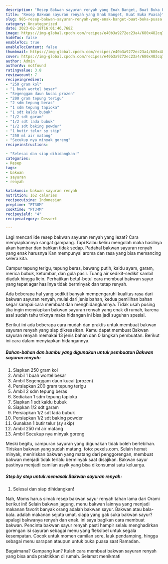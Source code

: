 ```yaml
---
description: "Resep Bakwan sayuran renyah yang Enak Banget, Buat Buka Puasa}"
title: "Resep Bakwan sayuran renyah yang Enak Banget, Buat Buka Puasa}"
slug: 985-resep-bakwan-sayuran-renyah-yang-enak-banget-buat-buka-puasa
category: Uncategorized
date: 2023-02-18T16:01:46.768Z
image: https://img-global.cpcdn.com/recipes/e40b3a9272ec23a4/680x482cq70/bakwan-sayuran-renyah-foto-resep-utama.jpg
hideToc: false
enableToc: true
enableTocContent: false
thumbnail: https://img-global.cpcdn.com/recipes/e40b3a9272ec23a4/680x482cq70/bakwan-sayuran-renyah-foto-resep-utama.jpg
cover: https://img-global.cpcdn.com/recipes/e40b3a9272ec23a4/680x482cq70/bakwan-sayuran-renyah-foto-resep-utama.jpg
author: Admin
authorAv: notfound
ratingvalue: 3.8
reviewcount: 7
recipeingredient:
- "250 gram kol"
- "1 buah wortel besar"
- "Segenggam daun kucai prozen"
- "200 gram tepung terigu"
- "2 sdm tepung beras"
- "1 sdm tepung tapioka"
- "1 sdt kaldu bubuk"
- "1/2 sdt garam"
- "1/2 sdt lada bubuk"
- "1/2 sdt baking powder"
- "1 butir telur sy skip"
- "250 ml air matang"
- "Secukup nya minyak goreng"
recipeinstructions:

- "Selesai dan siap dihidangkan!"
categories:
- Resep
tags:
- bakwan
- sayuran
- renyah

katakunci: bakwan sayuran renyah 
nutrition: 162 calories
recipecuisine: Indonesian
preptime: "PT30M"
cooktime: "PT34M"
recipeyield: "4"
recipecategory: Dessert

---
```



Lagi mencari ide resep bakwan sayuran renyah yang lezat? Cara menyiapkannya sangat gampang. Tapi Kalau keliru mengolah maka hasilnya akan hambar dan bahkan tidak sedap. Padahal bakwan sayuran renyah yang enak harusnya Kan mempunyai aroma dan rasa yang bisa memancing selera kita.


Campur tepung terigu, tepung beras, bawang putih, kaldu ayam, garam, merica bubuk, ketumbar, dan gula pasir. Tuang air sedikit-sedikit sambil diaduk hingga licin. Perhatikan betul-betul cara membuat bakwan sayur yang tepat agar hasilnya tidak berminyak dan tetap renyah.

Ada beberapa hal yang sedikit banyak mempengaruhi kualitas rasa dari bakwan sayuran renyah, mulai dari jenis bahan, kedua pemilihan bahan segar sampai cara membuat dan menghidangkannya. Tidak usah pusing jika ingin menyiapkan bakwan sayuran renyah yang enak di rumah, karena asal sudah tahu triknya maka hidangan ini bisa jadi suguhan spesial.


Berikut ini ada beberapa cara mudah dan praktis untuk membuat bakwan sayuran renyah yang siap dikreasikan. Kamu dapat membuat Bakwan sayuran renyah memakai 13 jenis bahan dan 0 langkah pembuatan. Berikut ini cara dalam menyiapkan hidangannya.

<!--inarticleads1-->

##### Bahan-bahan dan bumbu yang digunakan untuk pembuatan Bakwan sayuran renyah:

1. Siapkan 250 gram kol
1. Ambil 1 buah wortel besar
1. Ambil Segenggam daun kucai (prozen)
1. Persiapkan 200 gram tepung terigu
1. Ambil 2 sdm tepung beras
1. Sediakan 1 sdm tepung tapioka
1. Siapkan 1 sdt kaldu bubuk
1. Siapkan 1/2 sdt garam
1. Persiapkan 1/2 sdt lada bubuk
1. Persiapkan 1/2 sdt baking powder
1. Gunakan 1 butir telur (sy skip)
1. Ambil 250 ml air matang
1. Ambil Secukup nya minyak goreng


Meski begitu, campuran sayuran yang digunakan tidak boleh berlebihan. Tiriskan bakwan yang sudah matang. foto: pexels.com. Selain hemat minyak, meniriskan bakwan yang matang dari penggorengan, membuat bakwan menjadi tidak terlalu berminyak saat disajikan. Bakwan sayur pastinya menjadi camilan asyik yang bisa dikonsumsi satu keluarga. 

<!--inarticleads2-->

##### Step by step untuk memasak Bakwan sayuran renyah:


1. Selesai dan siap dihidangkan!

Nah, Moms harus simak resep bakwan sayur renyah tahan lama dari Orami berikut ini! Selain bakwan jagung, menu bakwan lainnya yang menjadi makanan favorit banyak orang adalah bakwan sayur. Bakwan atau bala-bala. adalah makanan sejuta umat. siapa yang gak suka bakwan sayur? apalagi bakwanya renyah dan enak. ini saya bagikan cara membuat bakwan. Pencinta bakwan sayur renyah pasti hampir selalu menghadirkan gorengan isi sayuran sebagai menu yang fleksibel untuk segala kesempatan. Cocok untuk momen camilan sore, lauk pendamping, hingga sebagai menu sarapan ataupun untuk buka puasa saat Ramadan. 

Bagaimana? Gampang kan? Itulah cara membuat bakwan sayuran renyah yang bisa anda praktikkan di rumah. Selamat menikmati
